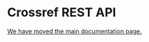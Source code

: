 # Crossref REST API

[We have moved the main documentation page.](https://github.com/CrossRef/rest-api-doc)

